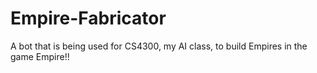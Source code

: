 # Empire-Fabricator
A bot that is being used for CS4300, my AI class, to build Empires in the game Empire!! 
